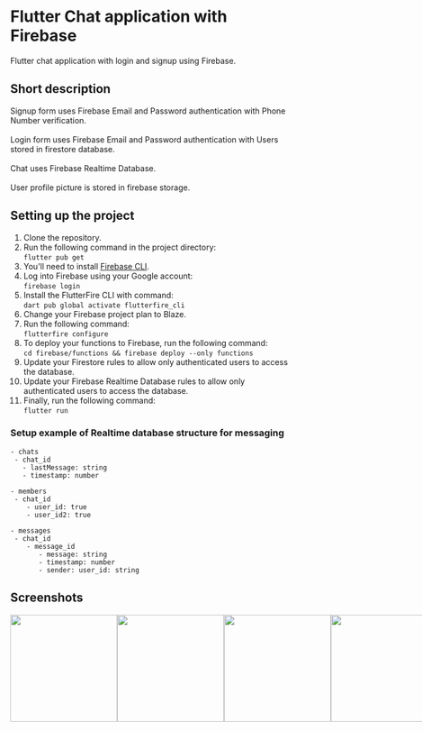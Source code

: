 # Flutter Chat application with Firebase

Flutter chat application with login and signup using Firebase.

## Short description

Signup form uses Firebase Email and Password authentication with Phone Number verification. <br><br>
Login form uses Firebase Email and Password authentication with Users stored in firestore database. <br><br>
Chat uses Firebase Realtime Database. <br><br>
User profile picture is stored in firebase storage.

## Setting up the project

1. Clone the repository.
2. Run the following command in the project directory: <br>
`flutter pub get`
3. You'll need to install <a href="https://firebase.google.com/docs/cli#setup_update_cli">Firebase CLI</a>.   
4. Log into Firebase using your Google account: <br>
`firebase login`
5. Install the FlutterFire CLI with command: <br>
`dart pub global activate flutterfire_cli`
6. Change your Firebase project plan to Blaze.
7. Run the following command: <br>
`flutterfire configure`
8. To deploy your functions to Firebase, run the following command: <br>
`cd firebase/functions && firebase deploy --only functions`
9. Update your Firestore rules to allow only authenticated users to access the database.
10. Update your Firebase Realtime Database rules to allow only authenticated users to access the database.
11. Finally, run the following command: <br>
`flutter run`

### Setup example of Realtime database structure for messaging
```
- chats 
 - chat_id
   - lastMessage: string
   - timestamp: number
   
- members
 - chat_id
    - user_id: true
    - user_id2: true
    
- messages
 - chat_id
    - message_id
       - message: string
       - timestamp: number
       - sender: user_id: string
```

## Screenshots

<div style="display: flex;">
<img src="https://user-images.githubusercontent.com/43092397/167423369-90d6161d-0fd5-48f2-ad93-2819088b75ea.png" width="190"/>
<img src="https://user-images.githubusercontent.com/43092397/167423355-ac950833-205a-4020-8a66-da60e80c3445.png" width="190"/>
<img src="https://user-images.githubusercontent.com/43092397/167423378-f519370e-ae49-41f2-b951-d0e995dea441.png" width="190"/>
<img src="https://user-images.githubusercontent.com/43092397/167423382-e271fea2-25e2-44fd-97c0-83c6728bfde4.png" width="190"/>
<img src="https://user-images.githubusercontent.com/43092397/167423384-84155ba4-23f8-48d2-bfc3-63ea887690ad.png" width="190"/>
</div>
